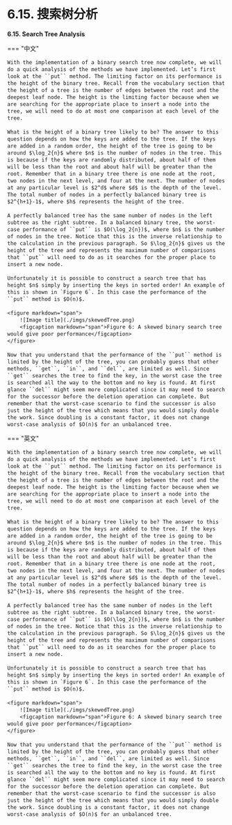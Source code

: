 # 6.15. 搜索树分析

**6.15. Search Tree Analysis**

=== "中文"

    With the implementation of a binary search tree now complete, we will do a quick analysis of the methods we have implemented. Let’s first look at the ``put`` method. The limiting factor on its performance is the height of the binary tree. Recall from the vocabulary section that the height of a tree is the number of edges between the root and the deepest leaf node. The height is the limiting factor because when we are searching for the appropriate place to insert a node into the tree, we will need to do at most one comparison at each level of the tree.
    
    What is the height of a binary tree likely to be? The answer to this question depends on how the keys are added to the tree. If the keys are added in a random order, the height of the tree is going to be around $\log_2{n}$ where $n$ is the number of nodes in the tree. This is because if the keys are randomly distributed, about half of them will be less than the root and about half will be greater than the root. Remember that in a binary tree there is one node at the root, two nodes in the next level, and four at the next. The number of nodes at any particular level is $2^d$ where $d$ is the depth of the level. The total number of nodes in a perfectly balanced binary tree is $2^{h+1}-1$, where $h$ represents the height of the tree.
    
    A perfectly balanced tree has the same number of nodes in the left subtree as the right subtree. In a balanced binary tree, the worst-case performance of ``put`` is $O(\log_2{n})$, where $n$ is the number of nodes in the tree. Notice that this is the inverse relationship to the calculation in the previous paragraph. So $\log_2{n}$ gives us the height of the tree and represents the maximum number of comparisons that ``put`` will need to do as it searches for the proper place to insert a new node.
    
    Unfortunately it is possible to construct a search tree that has height $n$ simply by inserting the keys in sorted order! An example of this is shown in `Figure 6`. In this case the performance of the ``put`` method is $O(n)$.
                                    
    <figure markdown="span">
        ![Image title](./imgs/skewedTree.png)
        <figcaption markdown="span">Figure 6: A skewed binary search tree would give poor performance</figcaption>
    </figure>
    
    Now that you understand that the performance of the ``put`` method is limited by the height of the tree, you can probably guess that other methods, ``get``, ``in``, and ``del``, are limited as well. Since ``get`` searches the tree to find the key, in the worst case the tree is searched all the way to the bottom and no key is found. At first glance ``del`` might seem more complicated since it may need to search for the successor before the deletion operation can complete. But remember that the worst-case scenario to find the successor is also just the height of the tree which means that you would simply double the work. Since doubling is a constant factor, it does not change worst-case analysis of $O(n)$ for an unbalanced tree.

=== "英文"

    With the implementation of a binary search tree now complete, we will do a quick analysis of the methods we have implemented. Let’s first look at the ``put`` method. The limiting factor on its performance is the height of the binary tree. Recall from the vocabulary section that the height of a tree is the number of edges between the root and the deepest leaf node. The height is the limiting factor because when we are searching for the appropriate place to insert a node into the tree, we will need to do at most one comparison at each level of the tree.
    
    What is the height of a binary tree likely to be? The answer to this question depends on how the keys are added to the tree. If the keys are added in a random order, the height of the tree is going to be around $\log_2{n}$ where $n$ is the number of nodes in the tree. This is because if the keys are randomly distributed, about half of them will be less than the root and about half will be greater than the root. Remember that in a binary tree there is one node at the root, two nodes in the next level, and four at the next. The number of nodes at any particular level is $2^d$ where $d$ is the depth of the level. The total number of nodes in a perfectly balanced binary tree is $2^{h+1}-1$, where $h$ represents the height of the tree.
    
    A perfectly balanced tree has the same number of nodes in the left subtree as the right subtree. In a balanced binary tree, the worst-case performance of ``put`` is $O(\log_2{n})$, where $n$ is the number of nodes in the tree. Notice that this is the inverse relationship to the calculation in the previous paragraph. So $\log_2{n}$ gives us the height of the tree and represents the maximum number of comparisons that ``put`` will need to do as it searches for the proper place to insert a new node.
    
    Unfortunately it is possible to construct a search tree that has height $n$ simply by inserting the keys in sorted order! An example of this is shown in `Figure 6`. In this case the performance of the ``put`` method is $O(n)$.
                                    
    <figure markdown="span">
        ![Image title](./imgs/skewedTree.png)
        <figcaption markdown="span">Figure 6: A skewed binary search tree would give poor performance</figcaption>
    </figure>
    
    Now that you understand that the performance of the ``put`` method is limited by the height of the tree, you can probably guess that other methods, ``get``, ``in``, and ``del``, are limited as well. Since ``get`` searches the tree to find the key, in the worst case the tree is searched all the way to the bottom and no key is found. At first glance ``del`` might seem more complicated since it may need to search for the successor before the deletion operation can complete. But remember that the worst-case scenario to find the successor is also just the height of the tree which means that you would simply double the work. Since doubling is a constant factor, it does not change worst-case analysis of $O(n)$ for an unbalanced tree.